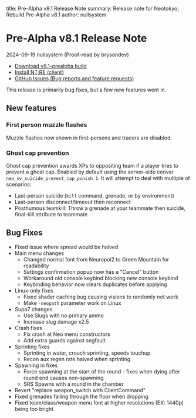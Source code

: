 title: Pre-Alpha v8.1 Release Note
summary: Release note for Neotokyo; Rebuild Pre-Alpha v8.1
author: nullsystem

# Pre-Alpha v8.1 Release Note
2024-09-19 nullsystem (Proof-read by brysondev)

* [Download v8.1-prealpha build](https://github.com/NeotokyoRebuild/neo/releases/tag/v8.1-prealpha)
* [Install NT;RE (client)](/guide/install/)
* [GitHub Issues (Bug reports and feature requests)](https://github.com/NeotokyoRebuild/neo/issues)

This release is primarily bug fixes, but a few new features went in.

## New features

### First person muzzle flashes

Muzzle flashes now shown in first-persons and tracers are disabled.

### Ghost cap prevention

Ghost cap prevention awards XPs to oppositing team if a player tries to prevent a ghost cap.
Enabled by default using the server-side convar `neo_sv_suicide_prevent_cap_punish 1`.
It will attempt to deal with multiple of scenarios:

* Last-person suicide (`kill` command, grenade, or by environment)
* Last-person disconnect/timeout then reconnect
* Posthumous teamkill: Throw a grenade at your teammate then suicide, final-kill attribute to teammate

## Bug Fixes

* Fixed issue where spread would be halved
* Main menu changes
    * Changed normal font from Neuropol2 to Green Mountain for readability
    * Settings confirmation popup now has a "Cancel" button
    * Workaround old console keybind blocking new console keybind
    * Keybinding behavior now clears duplicates before applying
* Linux-only fixes
    * Fixed shader caching bug causing visions to randomly not work
    * Make `-neopath` parameter work on Linux
* Supa7 changes
    * Use Slugs with no primary ammo
    * Increase slug damage x2.5
* Crash fixes
    * Fix crash at Neo menu constructors
    * Add extra guards against segfault
* Sprinting fixes
    * Sprinting in water, crouch sprinting, speeds touchup
    * Recon aux regen rate halved when sprinting
* Spawning in fixes
    * Force spawning at the start of the round - fixes when dying after round end causes non-spawning
    * SRS Spawns with a round in the chamber
* Revert "replace weapon_switch with ClientCommand"
* Fixed grenades falling through the floor when dropping
* Fixed team/class/weapon menu font at higher resolutions (EX: 1440p) being too bright

